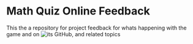 # Math Quiz Online Feedback

This the a repository for project feedback for whats happening with the game and on ![its GitHub](/mqo-game/math-quiz-game), and related topics
